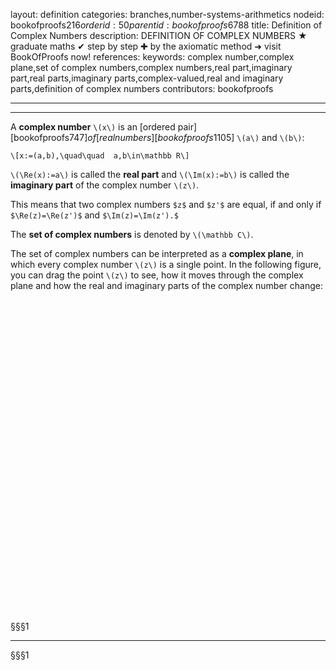 layout: definition
categories: branches,number-systems-arithmetics
nodeid: bookofproofs$216
orderid: 50
parentid: bookofproofs$6788
title: Definition of Complex Numbers
description: DEFINITION OF COMPLEX NUMBERS ★ graduate maths ✔ step by step ✚ by the axiomatic method ➜ visit BookOfProofs now!
references: 
keywords: complex number,complex plane,set of complex numbers,complex numbers,real part,imaginary part,real parts,imaginary parts,complex-valued,real and imaginary parts,definition of complex numbers
contributors: bookofproofs

---


---

A **complex number** `\(x\)` is an [ordered pair][bookofproofs$747] of [real numbers][bookofproofs$1105] `\(a\)` and `\(b\)`: 

`\[x:=(a,b),\quad\quad  a,b\in\mathbb R\]`

`\(\Re(x):=a\)` is called the **real part** and `\(\Im(x):=b\)` is called the **imaginary part** of the complex number `\(z\)`. 

This means that two complex numbers `$z$` and `$z'$` are equal, if and only if `$\Re(z)=\Re(z')$` and `$\Im(z)=\Im(z').$`
 
The **set of complex numbers** is denoted by `\(\mathbb C\)`. 
 
The set of complex numbers can be interpreted as a **complex plane**, in which every complex number `\(z\)` is a single point. In the following figure, you can drag the point `\(z\)` to see, how it moves through the complex plane and how the real and imaginary parts of the complex number change:

<div id="box216" class="jxgbox centered" style="max-width:500px; height:500px;"></div>
 
§§§1

---

§§§1

<script type="text/javascript">
board = JXG.JSXGraph.initBoard('box216', {boundingbox: [-6, 6, 6, -6], axis: true});
 
var z = board.create('point', [2,2], {style:5,color:'blue',name:'z'});
var rez = board.create('point', ["X(z)",0], {style:5,color:'blue',name:'\Re(z)'});
var imz = board.create('point', [0,"Y(z)"], {style:5,color:'blue',name:'\Im(z)'});
var ax2 =board.create('segment', [z,rez], {strokeColor:'blue',strokeWidth:1,dash:1});
var ay2 =board.create('segment', [z,imz], {strokeColor:'blue',strokeWidth:1,dash:1});
</script>

